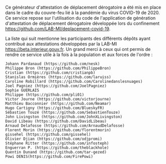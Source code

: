Ce générateur d'attestation de déplacement dérogatoire a été mis en place dans le cadre du couvre-feu lié à la pandémie du virus COVID-19 de 2020.
Ce service repose sur l'utilisation du code de l'application de génération d'attestation de déplacement dérogatoire développée lors du confinement <https://github.com/LAB-MI/deplacement-covid-19>.

La liste qui suit mentionne les participants des différents dépôts ayant contribué aux attestations développées par la LAB-MI <https://beta.interieur.gouv.fr>. Un grand merci à ceux qui ont permis de rendre ce service utile à la fois à la population et aux forces de l'ordre :

    Johann Pardanaud (https://github.com/nesk)
    Philippe Bron (https://github.com/PhilippeBron)
    Cristian (https://github.com/cristianpb)
    Stanislas Ormières (https://github.com/laruiss)
    Caroline Robillard (https://github.com/Carolinedanslesnuages)
    Joel Pagniez (https://github.com/JoelPagniez)
    Sophie GUERLAIS
    Philippe (https://github.com/pli01)
    Victor Journe (https://github.com/victorjourne)
    Matthieu Bacconnier (https://github.com/Neamar)
    Hugo Cartigny (https://github.com/BlueskyFR)
    Sébastien Touzé (https://github.com/SebastienTouze)
    John Livingston (https://github.com/JohnXLivingston)
    David Libeau (https://github.com/DavidLibeau)
    Arnaud Delafosse (https://github.com/ArnaudDelafosse)
    Florent Morin (https://github.com/florentmorin)
    gissehel (https://github.com/gissehel)
    Olivier Djian (https://github.com/odjpromi)
    Stéphane Ritter (https://github.com/infosteph)
    Enguerran P. (https://github.com/theblackhole)
    Quentin Dunand (https://github.com/tar-gezed)
	Powi DENIS(https://github.com/FirePowi)